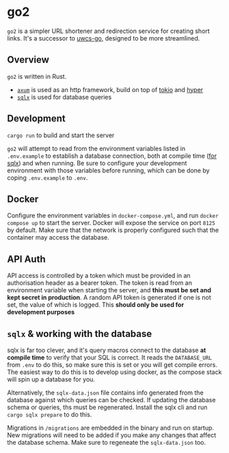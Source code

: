 # go2

`go2` is a simpler URL shortener and redirection service for creating short links. It's a successor to [uwcs-go](https://github.com/UWCS/uwcs-go), designed to be more streamlined.

## Overview

`go2` is written in Rust.

- [`axum`](https://github.com/tokio-rs/axum) is used as an http framework, build on top of [tokio](https://github.com/tokio-rs/tokio) and [hyper](https://github.com/hyperium/hyper)
- [`sqlx`](https://github.com) is used for database queries

## Development

`cargo run` to build and start the server

`go2` will attempt to read from the environment variables listed in `.env.example` to establish a database connection, both at compile time ([for sqlx](https://github.com/launchbadge/sqlx#compile-time-verification)) and when running. Be sure to configure your development environment with those variables before running, which can be done by coping `.env.example` to `.env`.

## Docker

Configure the environment variables in `docker-compose.yml`, and run `docker compose up` to start the server. Docker will expose the service on port `8125` by default. Make sure that the network is properly configured such that the container may access the database.

## API Auth

API access is controlled by a token which must be provided in an authorisation header as a bearer token. The token is read from an environment variable when starting the server, and **this must be set and kept secret in production**. A random API token is generated if one is not set, the value of which is logged. This **should only be used for development purposes**

## `sqlx` & working with the database

sqlx is far too clever, and it's query macros connect to the database **at compile time** to verify that your SQL is correct. It reads the `DATABASE_URL` from `.env` to do this, so make sure this is set or you will get compile errors. The easiest way to do this is to develop using docker, as the compose stack will spin up a database for you. 

Alternatively, the `sqlx-data.json` file contains info generated from the database against which queries can be checked. If updating the database schema or queries, ths must be regenerated. Install the sqlx cli and run `cargo sqlx prepare` to do this. 

Migrations in `/migrations` are embedded in the binary and run on startup. New migrations will need to be added if you make any changes that affect the database schema. Make sure to regeneate the `sqlx-data.json` too.